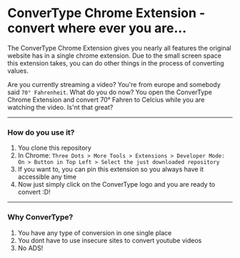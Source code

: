 # ConverType Chrome Extension - convert where ever you are...

The ConverType Chrome Extension gives you nearly all features the original website has in a single chrome extension. Due to the small screen space this extension takes, you can do other things in the process of converting values. 

Are you currently streaming a video? You're from europe and somebody said ```70° Fahrenheit```. What do you do now?
You open the ConverType Chrome Extension and convert 70° Fahren to Celcius while you are watching the video. 
Is'nt that great?



---
### How do you use it?

1. You clone this repository
2. In Chrome: ```Three Dots > More Tools > Extensions > Developer Mode: On > Button in Top Left > Select the just downloaded repository```
3. If you want to, you can pin this extension so you always have it accessible any time
4. Now just simply click on the ConverType logo and you are ready to convert :D!

---
### Why ConverType?

1. You have any type of conversion in one single place
2. You dont have to use insecure sites to convert youtube videos
3. No ADS!

